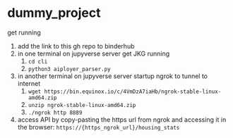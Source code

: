 # dummy_project

get running
1. add the link to this gh repo to binderhub
1. in one terminal on jupyverse server get JKG running
    1. `cd cli`
    1. `python3 aiployer_parser.py`
1. in another terminal on jupyverse server startup ngrok to tunnel to internet
    1. `wget https://bin.equinox.io/c/4VmDzA7iaHb/ngrok-stable-linux-amd64.zip`
    1. `unzip ngrok-stable-linux-amd64.zip`
    1. `./ngrok http 8889`
1. access API by copy-pasting the https url from ngrok and accessing it in the browser: `https://{https_ngrok_url}/housing_stats`
